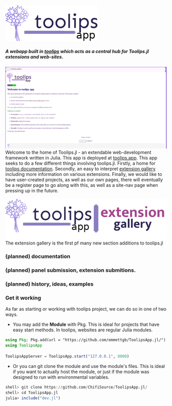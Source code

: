 <img src = "https://github.com/ChifiSource/image_dump/blob/main/toolips/toolipsapp.png" href = "https://toolips.app"></img>
##### A webapp built in [toolips](https://ChifiSource/Toolips.jl) which acts as a central hub for Toolips.jl extensions and web-sites.
<img src = "https://github.com/ChifiSource/ToolipsApp.jl/blob/Unstable/public/tlappexplorer.png"></img>
Welcome to the home of Toolips.jl - an extendable web-development framework written in Julia. This app is deployed at [toolips.app](https://toolips.app). This app seeks to do a few different things involving toolips.jl. Firstly, a home for [toolips documentation](https://doc.toolips.app). Secondly, an easy to interpret [extension gallery](https://doc.toolips.app/?page=gallery) including more information on various extensions. Finally, we would like to have user-created projects, as well as our own pages, there will eventually be a register page to go along with this, as well as a site-nav page when pressing up in the future.
</br>
</br>
<img src = "https://github.com/ChifiSource/ToolipsApp.jl/blob/Unstable/public/extensiongallery.png"></img></br>
The extension gallery is the first pf many new section additions to toolips.jl
### (planned) documentation
### (planned) panel submission, extension submitions.
### (planned) history, ideas, examples
### Get it working
As far as starting or working with toolips project, we can do so in one of two ways.
- You may add the **Module** with Pkg. This is ideal for projects that have easy start methods. In toolips, websites are regular Julia modules.
```julia
using Pkg; Pkg.add(url = "https://github.com/emmettgb/ToolipsApp.jl/")
using ToolipsApp

ToolipsAppServer = ToolipsApp.start("127.0.0.1", 8000)
```
- Or you can git clone the module and use the module's files. This is ideal if you want to actually host the module, or just if the module was designed to run with environmental variables.

```julia
shell> git clone https://github.com/ChifiSource/ToolipsApp.jl/
shell> cd ToolipsApp.jl
julia> include("dev.jl")
```
